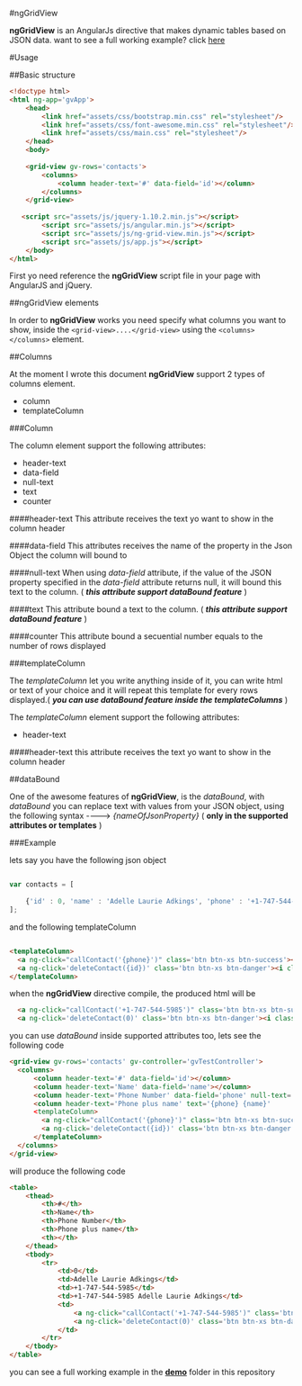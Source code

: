 #ngGridView

**ngGridView** is an AngularJs directive that makes dynamic tables based on JSON data. want to see a full working example? click [here](https://github.com/smancebo/nggridview/tree/master/demo)

#Usage

##Basic structure
```html
<!doctype html>
<html ng-app='gvApp'>
    <head>
        <link href="assets/css/bootstrap.min.css" rel="stylesheet"/>
        <link href="assets/css/font-awesome.min.css" rel="stylesheet"/>
        <link href="assets/css/main.css" rel="stylesheet"/>
    </head>
    <body>
    
    <grid-view gv-rows='contacts'>
        <columns>
            <column header-text='#' data-field='id'></column>
        </columns>
    </grid-view>
    
   <script src="assets/js/jquery-1.10.2.min.js"></script>
        <script src="assets/js/angular.min.js"></script>
        <script src="assets/js/ng-grid-view.min.js"></script>
        <script src="assets/js/app.js"></script>
    </body>
</html>
```

First yo need reference the **ngGridView** script file in your page with AngularJS and jQuery.

##ngGridView elements

In order to **ngGridView** works you need specify what columns you want to show, inside the ```<grid-view>....</grid-view>``` using the ```<columns></columns>``` element.

##Columns

At the moment I wrote this document **ngGridView** support 2 types of columns element.
<ul>
  <li>column</li>
  <li>templateColumn</li>
</ul>


###Column

The column element support the following attributes:
<ul>
  <li>header-text</li>
  <li>data-field</li>
  <li>null-text</li>
  <li>text</li>
  <li>counter</li>
</ul>

####header-text
This attribute receives the text yo want to show in the column header

####data-field
This attributes receives the name of the property in the Json Object the column will bound to

####null-text
When using _data-field_ attribute, if the value of the JSON property specified in the _data-field_ attribute returns null, it will bound this text to the column. ( _**this attribute support dataBound feature**_ )

####text
This attribute bound a text to the column. ( _**this attribute support dataBound feature**_ )

####counter
This attribute bound a secuential number equals to the number of rows displayed


###templateColumn

The _templateColumn_ let you write anything inside of it, you can write html or text of your choice and it will repeat this template for every rows displayed.( **_you can use dataBound feature inside the templateColumns_** )

The _templateColumn_ element support the following attributes:
<ul>
  <li>header-text</li>
</ul>

####header-text
this attribute receives the text yo want to show in the column header


##dataBound

One of the awesome features of **ngGridView**, is the _dataBound_, with _dataBound_ you can replace text with values from your JSON object, using the following syntax ----> *{*_nameOfJsonProperty_*}* ( **only in the supported attributes or templates** )

###Example

lets say you have the following json object

```javascript

var contacts = [
    
    {'id' : 0, 'name' : 'Adelle Laurie Adkings', 'phone' : '+1-747-544-5985'}
];
```

and the following templateColumn

```html

<templateColumn>
  <a ng-click="callContact('{phone}')" class='btn btn-xs btn-success'><i class="fa fa-phone"></i> Call</a>
  <a ng-click='deleteContact({id})' class='btn btn-xs btn-danger'><i class="fa fa-remove"></i> Delete</a>
</templateColumn>
```

when the **ngGridView** directive compile, the produced html will be

```html
  <a ng-click="callContact('+1-747-544-5985')" class='btn btn-xs btn-success'><i class="fa fa-phone"></i> Call</a>
  <a ng-click='deleteContact(0)' class='btn btn-xs btn-danger'><i class="fa fa-remove"></i> Delete</a>
```

you can use _dataBound_ inside supported attributes too, lets see the following code

```html
<grid-view gv-rows='contacts' gv-controller='gvTestController'>
  <columns>
      <column header-text='#' data-field='id'></column>
      <column header-text='Name' data-field='name'></column>
      <column header-text='Phone Number' data-field='phone' null-text='no phone number'></column>
      <column header-text='Phone plus name' text='{phone} {name}'
      <templateColumn>
        <a ng-click="callContact('{phone}')" class='btn btn-xs btn-success'><i class="fa fa-phone"></i> Call</a>
        <a ng-click='deleteContact({id})' class='btn btn-xs btn-danger'><i class="fa fa-remove"></i> Delete</a>
      </templateColumn>
  </columns>
</grid-view>
```

will produce the following code

```html
<table>
    <thead>
        <th>#</th>
        <th>Name</th>
        <th>Phone Number</th>
        <th>Phone plus name</th>
        <th></th>
    </thead>
    <tbody>
        <tr>
            <td>0</td>
            <td>Adelle Laurie Adkings</td>
            <td>+1-747-544-5985</td>
            <td>+1-747-544-5985 Adelle Laurie Adkings</td>
            <td>
                <a ng-click="callContact('+1-747-544-5985')" class='btn btn-xs btn-success'><i class="fa                              fa-phone"></i> Call</a>
                <a ng-click='deleteContact(0)' class='btn btn-xs btn-danger'><i class="fa fa-remove"></i>                             Delete</a>
            </td>
        </tr>
    </tbody>
</table>
```

you can see a full working example in the [**demo**](https://github.com/smancebo/nggridview/tree/master/demo) folder in this repository

